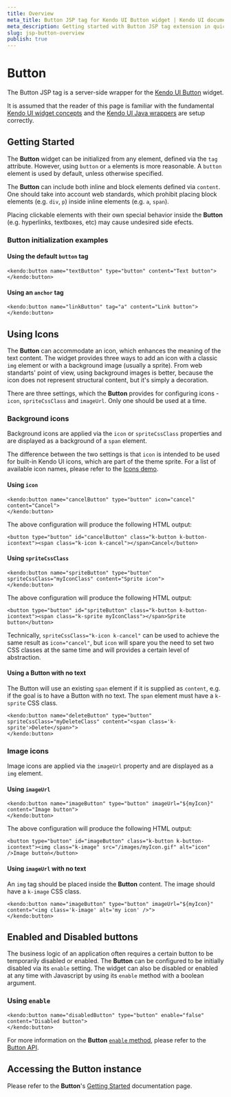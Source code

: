 ```yaml
---
title: Overview
meta_title: Button JSP tag for Kendo UI Button widget | Kendo UI documentation
meta_description: Getting started with Button JSP tag extension in quick steps - configure Kendo UI Button widget and operate Kendo UI Button events.
slug: jsp-button-overview
publish: true
---
```


# Button

The Button JSP tag is a server-side wrapper for the [Kendo UI Button](http://docs.kendoui.com/api/web/button) widget.

It is assumed that the reader of this page is familiar with the fundamental [Kendo UI widget concepts](/getting-started/widgets) and
the [Kendo UI Java wrappers](/getting-started/using-kendo-with/jsp/introduction) are setup correctly.

## Getting Started

The **Button** widget can be initialized from any element, defined via the `tag` attribute. However, using `button` or `a` elements is more reasonable. A `button` element is used by default, unless otherwise specified.

The **Button** can include both inline and block elements defined via `content`. One should take into account web standards, which prohibit placing block elements (e.g. `div`, `p`) inside inline elements (e.g. `a`, `span`).

Placing clickable elements with their own special behavior inside the **Button** (e.g. hyperlinks, textboxes, etc) may cause undesired side efects.

### Button initialization examples

#### Using the default `button` tag

    <kendo:button name="textButton" type="button" content="Text button">
    </kendo:button>

#### Using an `anchor` tag

    <kendo:button name="linkButton" tag="a" content="Link button">
    </kendo:button>

## Using Icons

The **Button** can accommodate an icon, which enhances the meaning of the text content.
The widget provides three ways to add an icon with a classic `img` element or with a background image (usually a sprite).
From web standarts' point of view, using background images is better, because the icon does not represent structural content, but it's simply a decoration.

There are three settings, which the **Button** provides for configuring icons - `icon`, `spriteCssClass` and `imageUrl`. Only one should be used at a time.

### Background icons

Background icons are applied via the `icon` or `spriteCssClass` properties and are displayed as a background of a `span` element.

The difference between the two settings is that `icon` is intended to be used for built-in Kendo UI icons, which are part of the theme sprite.
For a list of available icon names, please refer to the [Icons demo](http://demos.kendoui.com/web/styling/icons.html).

#### Using `icon`

    <kendo:button name="cancelButton" type="button" icon="cancel" content="Cancel">
    </kendo:button>

The above configuration will produce the following HTML output:

    <button type="button" id="cancelButton" class="k-button k-button-icontext"><span class="k-icon k-cancel"></span>Cancel</button>

#### Using `spriteCssClass`

    <kendo:button name="spriteButton" type="button" spriteCssClass="myIconClass" content="Sprite icon">
    </kendo:button>

The above configuration will produce the following HTML output:

    <button type="button" id="spriteButton" class="k-button k-button-icontext"><span class="k-sprite myIconClass"></span>Sprite button</button>
        
Technically, `spriteCssClass="k-icon k-cancel"` can be used to achieve the same result as `icon="cancel"`,
but `icon` will spare you the need to set two CSS classes at the same time and will provides a certain level of abstraction.

#### Using a Button with no text

The Button will use an existing `span` element if it is supplied as `content`, e.g. if the goal is to have a Button with no text. The `span` element must have a `k-sprite` CSS class.

    <kendo:button name="deleteButton" type="button" spriteCssClass="myDeleteClass" content="<span class='k-sprite'>Delete</span>">
    </kendo:button>

### Image icons

Image icons are applied via the `imageUrl` property and are displayed as a `img` element.

#### Using `imageUrl`

    <kendo:button name="imageButton" type="button" imageUrl="${myIcon}" content="Image button">
    </kendo:button>

The above configuration will produce the following HTML output:

    <button type="button" id="imageButton" class="k-button k-button-icontext"><img class="k-image" src="/images/myIcon.gif" alt="icon" />Image button</button>

#### Using `imageUrl` with no text

An `img` tag should be placed inside the **Button** content. The image should have a `k-image` CSS class.

    <kendo:button name="imageButton" type="button" imageUrl="${myIcon}" content="<img class='k-image' alt='my icon' />">
    </kendo:button>

## Enabled and Disabled buttons

The business logic of an application often requires a certain button to be temporarily disabled or enabled.
The **Button** can be configured to be initially disabled via its `enable` setting.
The widget can also be disabled or enabled at any time with Javascript by using its `enable` method with a boolean argument.

### Using `enable`

    <kendo:button name="disabledButton" type="button" enable="false" content="Disabled button">
    </kendo:button>

For more information on the **Button** [`enable` method](/api/web/button#methods-enable), please refer to the [Button API](/api/web/button/).

## Accessing the Button instance

Please refer to the **Button**'s [Getting Started](/getting-started/web/button/overview/#accessing-the-button-instance) documentation page. 
